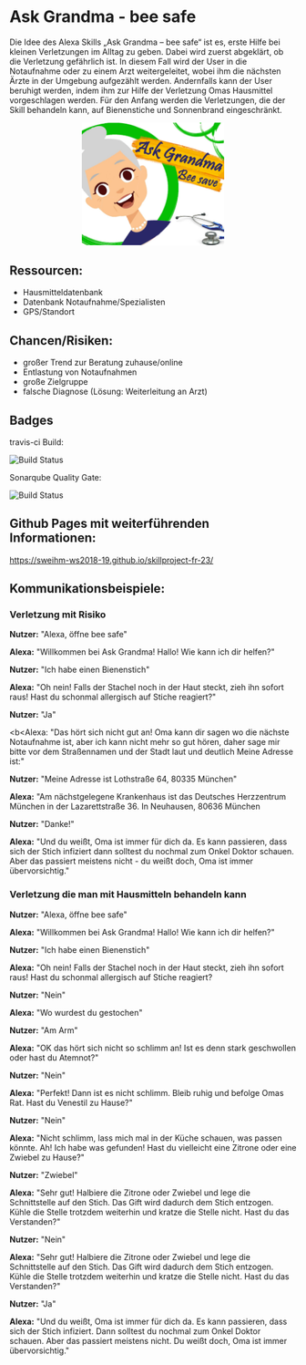 # Ask Grandma - bee safe
Die Idee des Alexa Skills „Ask Grandma – bee safe“ ist es, erste Hilfe bei kleinen Verletzungen im Alltag zu geben. Dabei wird zuerst abgeklärt, ob die Verletzung gefährlich ist. In diesem Fall wird der User in die Notaufnahme oder zu einem Arzt weitergeleitet, wobei ihm die nächsten Ärzte in der Umgebung aufgezählt werden. Andernfalls kann der User beruhigt werden, indem ihm zur Hilfe der Verletzung Omas Hausmittel vorgeschlagen werden. Für den Anfang werden die Verletzungen, die der Skill behandeln kann, auf Bienenstiche und Sonnenbrand eingeschränkt.

<div style="text-align:center"><img src ="https://github.com/sweIhm-ws2018-19/skillproject-fr-23/blob/master/BeeSafeProjektplanung/BeeSafe_Logo.jpg" width="250"/></div>

## Ressourcen:

- Hausmitteldatenbank
- Datenbank Notaufnahme/Spezialisten
- GPS/Standort

## Chancen/Risiken:

- großer Trend zur Beratung zuhause/online
- Entlastung von Notaufnahmen
- große Zielgruppe
- falsche Diagnose (Lösung: Weiterleitung an Arzt)

## Badges

travis-ci Build:

![Build Status](https://travis-ci.org/sweIhm-ws2018-19/skillproject-fr-23.svg?branch=master)

Sonarqube Quality Gate:

![Build Status](https://sonarcloud.io/api/project_badges/measure?project=sweIhm_ws2018_19%3ABeeSafe&metric=alert_status)

## Github Pages mit weiterführenden Informationen:

 https://sweihm-ws2018-19.github.io/skillproject-fr-23/

## Kommunikationsbeispiele:

### Verletzung mit Risiko

<b>Nutzer:</b> "Alexa, öffne bee safe"

<b>Alexa:</b> "Willkommen bei Ask Grandma! Hallo! Wie kann ich dir helfen?"

<b>Nutzer:</b> "Ich habe einen Bienenstich"

<b>Alexa:</b> "Oh nein! Falls der Stachel noch in der Haut steckt, zieh ihn sofort raus! Hast du schonmal allergisch auf Stiche reagiert?"

<b>Nutzer:</b> "Ja"

<b<Alexa:</b> "Das hört sich nicht gut an! Oma kann dir sagen wo die nächste Notaufnahme ist, aber ich kann nicht mehr so gut hören, daher sage mir bitte vor dem Straßennamen und der Stadt laut und deutlich Meine Adresse ist:"

<b>Nutzer:</b> "Meine Adresse ist Lothstraße 64, 80335 München"

<b>Alexa:</b> "Am nächstgelegene Krankenhaus ist das Deutsches Herzzentrum München in der Lazarettstraße 36. In Neuhausen, 80636 München

<b>Nutzer:</b> "Danke!"

<b>Alexa:</b> "Und du weißt, Oma ist immer für dich da. Es kann passieren, dass sich der Stich infiziert dann solltest du nochmal zum Onkel Doktor schauen. Aber das passiert meistens nicht - du weißt doch, Oma ist immer übervorsichtig."

### Verletzung die man mit Hausmitteln behandeln kann

<b>Nutzer:</b> "Alexa, öffne bee safe"

<b>Alexa:</b> "Willkommen bei Ask Grandma! Hallo! Wie kann ich dir helfen?"

<b>Nutzer:</b> "Ich habe einen Bienenstich"

<b>Alexa:</b> "Oh nein! Falls der Stachel noch in der Haut steckt, zieh ihn sofort raus! Hast du schonmal allergisch auf Stiche reagiert?

<b>Nutzer:</b> "Nein"

<b>Alexa:</b> "Wo wurdest du gestochen"

<b>Nutzer:</b> "Am Arm"

<b>Alexa:</b> "OK das hört sich nicht so schlimm an! Ist es denn stark geschwollen oder hast du Atemnot?"

<b>Nutzer:</b> "Nein"

<b>Alexa:</b> "Perfekt! Dann ist es nicht schlimm. Bleib ruhig und befolge Omas Rat. Hast du Venestil zu Hause?"

<b>Nutzer:</b> "Nein"

<b>Alexa:</b> "Nicht schlimm, lass mich mal in der Küche schauen, was passen könnte. Ah! Ich habe was gefunden! Hast du vielleicht eine Zitrone oder eine Zwiebel zu Hause?"

<b>Nutzer:</b> "Zwiebel"

<b>Alexa:</b> "Sehr gut! Halbiere die Zitrone oder Zwiebel und lege die Schnittstelle auf den Stich. Das Gift wird dadurch dem Stich entzogen. Kühle die Stelle trotzdem weiterhin und kratze die Stelle nicht. Hast du das Verstanden?"

<b>Nutzer:</b> "Nein"

<b>Alexa:</b> "Sehr gut! Halbiere die Zitrone oder Zwiebel und lege die Schnittstelle auf den Stich. Das Gift wird dadurch dem Stich entzogen. Kühle die Stelle trotzdem weiterhin und kratze die Stelle nicht. Hast du das Verstanden?"

<b>Nutzer:</b> "Ja"

<b>Alexa:</b> "Und du weißt, Oma ist immer für dich da. Es kann passieren, dass sich der Stich infiziert. Dann solltest du nochmal zum Onkel Doktor schauen. Aber das passiert meistens nicht. Du weißt doch, Oma ist immer übervorsichtig."
